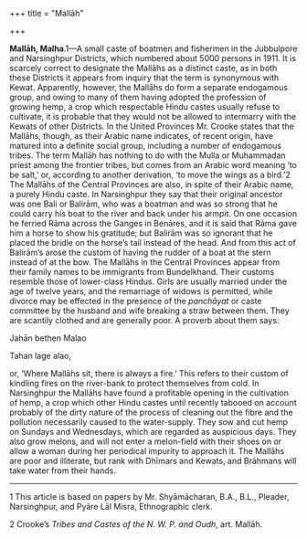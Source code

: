 +++
title = "Mallāh"

+++

**Mallāh, Malha**.1—A small caste of boatmen and fishermen in the Jubbulpore and Narsinghpur Districts, which numbered about 5000 persons in 1911. It is scarcely correct to designate the Mallāhs as a distinct caste, as in both these Districts it appears from inquiry that the term is synonymous with Kewat. Apparently, however, the Mallāhs do form a separate endogamous group, and owing to many of them having adopted the profession of growing hemp, a crop which respectable Hindu castes usually refuse to cultivate, it is probable that they would not be allowed to intermarry with the Kewats of other Districts. In the United Provinces Mr. Crooke states that the Mallāhs, though, as their Arabic name indicates, of recent origin, have matured into a definite social group, including a number of endogamous tribes. The term Mallāh has nothing to do with the Mulla or Muhammadan priest among the frontier tribes, but comes from an Arabic word meaning ‘to be salt,’ or, according to another derivation, ‘to move the wings as a bird.’2 The Mallāhs of the Central Provinces are also, in spite of their Arabic name, a purely Hindu caste. In Narsinghpur they say that their original ancestor was one Bali or Balirām, who was a boatman and was so strong that he could carry his boat to the river and back under his armpit. On one occasion he ferried Rāma across the Ganges in Benāres, and it is said that Rāma gave him a horse to show his gratitude; but Balirām was so ignorant that he placed the bridle on the horse’s tail instead of the head. And from this act of Balirām’s arose the custom of having the rudder of a boat at the stern instead of at the bow. The Mallāhs in the Central Provinces appear from their family names to be immigrants from Bundelkhand. Their customs resemble those of lower-class Hindus. Girls are usually married under the age of twelve years, and the remarriage of widows is permitted, while divorce may be effected in the presence of the *panchāyat* or caste committee by the husband and wife breaking a straw between them. They are scantily clothed and are generally poor. A proverb about them says: 

Jahān bethen Malao 

Tahan lage alao,

or, ‘Where Mallāhs sit, there is always a fire.’ This refers to their custom of kindling fires on the river-bank to protect themselves from cold. In Narsinghpur the Mallāhs have found a profitable opening in the cultivation of hemp, a crop which other Hindu castes until recently tabooed on account probably of the dirty nature of the process of cleaning out the fibre and the pollution necessarily caused to the water-supply. They sow and cut hemp on Sundays and Wednesdays, which are regarded as auspicious days. They also grow melons, and will not enter a melon-field with their shoes on or allow a woman during her periodical impurity to approach it. The Mallāhs are poor and illiterate, but rank with Dhīmars and Kewats, and Brāhmans will take water from their hands. 

___________________

1 This article is based on papers by Mr. Shyāmācharan, B.A., B.L., Pleader, Narsinghpur, and Pyāre Lāl Misra, Ethnographic clerk. 

2 Crooke’s *Tribes and Castes of the N. W. P. and Oudh*, art. Mallāh. 

